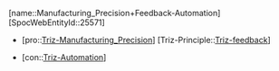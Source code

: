 ﻿---
type: TrizContradiction
aliases:
- Manufacturing_Precision+Feedback-Automation
license: CC BY-SA 4.0
copyright: https://github.com/SpocWeb
IsDeleted: false
IsReadOnly: false
Confidential: public
tags: 
- Triz/Contradiction
---
[name::Manufacturing_Precision+Feedback-Automation]
[SpocWebEntityId::25571]
+ [pro::[Triz-Manufacturing_Precision](tech/Triz/Parameter/Triz-Manufacturing_Precision.md)]
[Triz-Principle::[Triz-feedback](tech/Triz/Sub/Triz-feedback.md)]
- [con::[Triz-Automation](tech/Triz/Parameter/Triz-Automation.md)]

